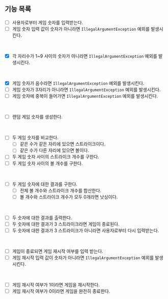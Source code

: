 ## 기능 목록
- [ ] 사용자로부터 게임 숫자를 입력받는다.
- [ ] 게임 숫자 입력 값이 숫자가 아니라면 `IllegalArgumentException` 예외를 발생시킨다.
<br>

- [x] 각 자리수가 1~9 사이의 숫자가 아니라면 `IllegalArgumentException` 예외를 발생시킨다.
<br>

- [x] 게임 숫자가 음수라면 `IllegalArgumentException` 예외를 발생시킨다.
- [ ] 게임 숫자가 3자리가 아니라면 `IllegalArgumentException` 예외를 발생시킨다.
- [ ] 게임 숫자에 중복이 들어가면 `IllegalArgumentException` 예외를 발생시킨다.
<br>

- [ ] 랜덤 게임 숫자를 생성한다.
<br>

- [ ] 두 게임 숫자를 비교한다.
    - [ ] 같은 수가 같은 자리에 있으면 스트라이크이다.
    - [ ] 같은 수가 다른 자리에 있으면 볼이다.
- [ ] 두 게임 숫자 사이의 스트라이크 개수를 구한다.
- [ ] 두 게임 숫자 사이의 볼 개수를 구한다.
<br>

- [ ] 두 게임 숫자에 대한 결과를 구한다.
    - [ ] 전체 볼 개수와 스트라이크 개수를 합산한다.
    - [ ] 볼 개수와 스트라이크 개수가 모두 0개라면 낫싱이다.
<br>

- [ ] 두 숫자에 대한 결과를 출력한다.
- [ ] 두 숫자에 대한 결과가 3 스트라이크라면 게임이 종료된다.
- [ ] 두 숫자에 대한 결과가 3 스트라이크가 아니라면 사용자로부터 다시 입력받는다.
<br>

- [ ] 게임이 종료되면 게임 재시작 여부를 입력 받는다.
- [ ] 게임 재시작 입력 값이 숫자가 아니라면 `IllegalArgumentException` 예외를 발생시킨다.
<br>

- [ ] 게임 재시작 여부가 1이라면 게임을 재시작한다.
- [ ] 게임 재시작 여부가 0이라면 게임을 완전히 종료한다.
